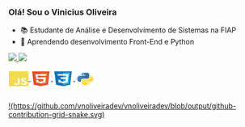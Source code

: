 ### Olá! Sou o Vinicius Oliveira

- 📚  Estudante de Análise e Desenvolvimento de Sistemas na FIAP
- 🌱  Aprendendo desenvolvimento Front-End e Python

<div>
  <a href="https://github.com/vnoliveiradev">
  <img height="180em" src="https://github-readme-stats.vercel.app/api?username=vnoliveiradev&show_icons=true&theme=dark&include_all_commits=true&count_private=true"/>
  <img height="180em" src="https://github-readme-stats.vercel.app/api/top-langs/?username=vnoliveiradev&layout=compact&langs_count=16&theme=dracula"/>
</div>
  <div style="display: inline_block"><br>
  <img align="center" alt="Vini-Js" height="30" width="40" src="https://raw.githubusercontent.com/devicons/devicon/master/icons/javascript/javascript-plain.svg">
  <img align="center" alt="Vini-HTML" height="30" width="40" src="https://raw.githubusercontent.com/devicons/devicon/master/icons/html5/html5-original.svg">
  <img align="center" alt="Vini-CSS" height="30" width="40" src="https://raw.githubusercontent.com/devicons/devicon/master/icons/css3/css3-original.svg">
  <img align="center" alt="Vini-Python" height="30" width="40" src="https://raw.githubusercontent.com/devicons/devicon/master/icons/python/python-original.svg">
  </div>
  
  ##
  
  <div>
    !(https://github.com/vnoliveiradev/vnoliveiradev/blob/output/github-contribution-grid-snake.svg)
    </div>
